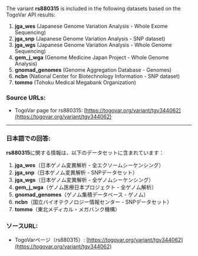 The variant **rs880315** is included in the following datasets based on the TogoVar API results:

1. **jga_wes** (Japanese Genome Variation Analysis - Whole Exome Sequencing)
2. **jga_snp** (Japanese Genome Variation Analysis - SNP dataset)
3. **jga_wgs** (Japanese Genome Variation Analysis - Whole Genome Sequencing)
4. **gem_j_wga** (Genome Medicine Japan Project - Whole Genome Analysis)
5. **gnomad_genomes** (Genome Aggregation Database - Genomes)
6. **ncbn** (National Center for Biotechnology Information - SNP dataset)
7. **tommo** (Tohoku Medical Megabank Organization)

### Source URLs:
- TogoVar page for rs880315: [https://togovar.org/variant/tgv344062](https://togovar.org/variant/tgv344062)

---

### 日本語での回答:
**rs880315**に関する情報は、以下のデータセットに含まれています：

1. **jga_wes**（日本ゲノム変異解析 - 全エクソームシーケンシング）
2. **jga_snp**（日本ゲノム変異解析 - SNPデータセット）
3. **jga_wgs**（日本ゲノム変異解析 - 全ゲノムシーケンシング）
4. **gem_j_wga**（ゲノム医療日本プロジェクト - 全ゲノム解析）
5. **gnomad_genomes**（ゲノム集積データベース - ゲノム）
6. **ncbn**（国立バイオテクノロジー情報センター - SNPデータセット）
7. **tommo**（東北メディカル・メガバンク機構）

### ソースURL:
- TogoVarページ（rs880315）: [https://togovar.org/variant/tgv344062](https://togovar.org/variant/tgv344062)